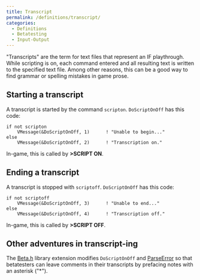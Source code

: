 ```yaml
---
title: Transcript
permalink: /definitions/transcript/
categories: 
  - Definitions
  - Betatesting
  - Input-Output
---
```


"Transcripts" are the term for text files that represent an IF
playthrough. While scripting is on, each command entered and all
resulting text is written to the specified text file. Among other
reasons, this can be a good way to find grammar or spelling mistakes in
game prose.

## Starting a transcript

A transcript is started by the command `scripton`. `DoScriptOnOff` has
this code:

    if not scripton
        VMessage(&DoScriptOnOff, 1)      ! "Unable to begin..."
    else
        VMessage(&DoScriptOnOff, 2)      ! "Transcription on."

In-game, this is called by **&gt;SCRIPT ON**.

## Ending a transcript

A transcript is stopped with `scriptoff`. `DoScriptOnOff` has this code:

    if not scriptoff
        VMessage(&DoScriptOnOff, 3)      ! "Unable to end..."
    else
        VMessage(&DoScriptOnOff, 4)      ! "Transcription off."

In-game, this is called by **&gt;SCRIPT OFF**.

## Other adventures in transcript-ing

The [Beta.h](Beta.h) library extension modifies
`DoScriptOnOff` and [ParseError](ParseError) so that
betatesters can leave comments in their transcripts by prefacing notes
with an asterisk ("\*").
